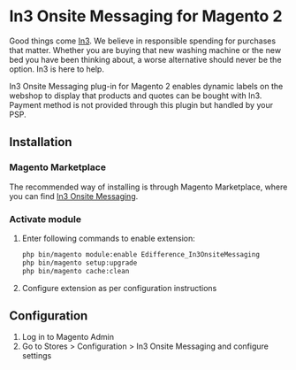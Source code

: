 # In3 Onsite Messaging for Magento 2

Good things come [In3][in3].
We believe in responsible spending for purchases that matter. Whether you are buying that new washing machine or the new bed you have been thinking about, a worse alternative should never be the option. In3 is here to help.

In3 Onsite Messaging plug-in for Magento 2 enables dynamic labels on the webshop to display that products and quotes can be bought with In3.
Payment method is not provided through this plugin but handled by your PSP.

## Installation

### Magento Marketplace

The recommended way of installing is through Magento Marketplace, where you can
find [In3 Onsite Messaging][marketplace].

### Activate module

1. Enter following commands to enable extension:
   ```bash
   php bin/magento module:enable Edifference_In3OnsiteMessaging
   php bin/magento setup:upgrade
   php bin/magento cache:clean
   ```
2. Configure extension as per configuration instructions

## Configuration
1. Log in to Magento Admin
2. Go to Stores > Configuration > In3 Onsite Messaging and configure settings

[in3]: https://payin3.eu
[marketplace]: https://marketplace.magento.com/
